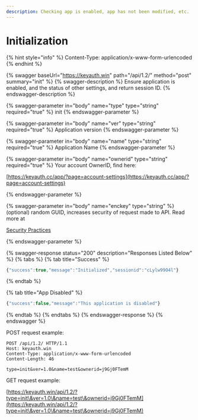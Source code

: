 ```yaml
---
description: Checking app is enabled, app has not been modified, etc.
---
```


# Initialization

{% hint style="info" %}
Content-Type: application/x-www-form-urlencoded
{% endhint %}

{% swagger baseUrl="https://keyauth.win" path="/api/1.2/" method="post" summary="init" %}
{% swagger-description %}
Ensure application is enabled, and the status of other settings, and return session ID.
{% endswagger-description %}

{% swagger-parameter in="body" name="type" type="string" required="true" %}
init
{% endswagger-parameter %}

{% swagger-parameter in="body" name="ver" type="string" required="true" %}
Application version
{% endswagger-parameter %}

{% swagger-parameter in="body" name="name" type="string" required="true" %}
Application Name
{% endswagger-parameter %}

{% swagger-parameter in="body" name="ownerid" type="string" required="true" %}
Your account OwnerID, find here: 

[https://keyauth.cc/app/?page=account-settings](https://keyauth.cc/app/?page=account-settings)


{% endswagger-parameter %}

{% swagger-parameter in="body" name="enckey" type="string" %}
(optional) random GUID, increases security of request made to API. Read more at 

[Security Practices](../security-practices.md)


{% endswagger-parameter %}

{% swagger-response status="200" description="Responses Listed Below" %}
{% tabs %}
{% tab title="Success" %}
```javascript
{"success":true,"message":"Initialized","sessionid":"cLylw99O4l"}
```
{% endtab %}

{% tab title="App Disabled" %}
```javascript
{"success":false,"message":"This application is disabled"}
```
{% endtab %}
{% endtabs %}
{% endswagger-response %}
{% endswagger %}

POST request example:

```http
POST /api/1.2/ HTTP/1.1
Host: keyauth.win
Content-Type: application/x-www-form-urlencoded
Content-Length: 46

type=init&ver=1.0&name=test&ownerid=j9Gj0FTemM
```

GET request example:

[https://keyauth.win/api/1.2/?type=init\&ver=1.0\&name=test\&ownerid=j9Gj0FTemM](https://keyauth.win/api/1.2/?type=init\&ver=1.0\&name=test\&ownerid=j9Gj0FTemM)
